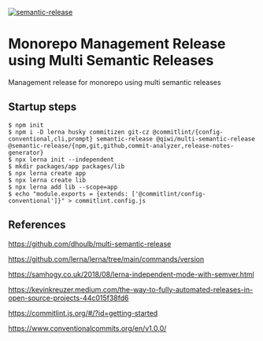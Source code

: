[![semantic-release](https://img.shields.io/badge/%20%20%F0%9F%93%A6%F0%9F%9A%80-semantic--release-e10079.svg)](https://github.com/semantic-release/semantic-release)

# Monorepo Management Release using Multi Semantic Releases

Management release for monorepo using multi semantic releases

## Startup steps

```
$ npm init
$ npm i -D lerna husky commitizen git-cz @commitlint/{config-conventional,cli,prompt} semantic-release @qiwi/multi-semantic-release @semantic-release/{npm,git,github,commit-analyzer,release-notes-generator}
$ npx lerna init --independent
$ mkdir packages/app packages/lib
$ npx lerna create app
$ npx lerna create lib
$ npx lerna add lib --scope=app
$ echo "module.exports = {extends: ['@commitlint/config-conventional']}" > commitlint.config.js
```

## References

https://github.com/dhoulb/multi-semantic-release

https://github.com/lerna/lerna/tree/main/commands/version

https://samhogy.co.uk/2018/08/lerna-independent-mode-with-semver.html

https://kevinkreuzer.medium.com/the-way-to-fully-automated-releases-in-open-source-projects-44c015f38fd6

https://commitlint.js.org/#/?id=getting-started

https://www.conventionalcommits.org/en/v1.0.0/
